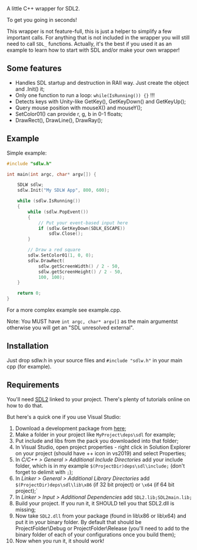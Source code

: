 A little C++ wrapper for SDL2.

To get you going in seconds!

This wrapper is not feature-full, this is just a helper to simplify a few important calls. For anything that is not included in the wrapper you will still need to call `SDL_` functions. Actually, it's the best if you used it as an example to learn how to start with SDL and/or make your own wrapper!

## Some features
* Handles SDL startup and destruction in RAII way. Just create the object and .Init() it;
* Only one function to run a loop: `while(IsRunning()) {}` !!!
* Detects keys with Unity-like GetKey(), GetKeyDown() and GetKeyUp();
* Query mouse position with mouseX() and mouseY();
* SetColor01() can provide r, g, b in 0-1 floats;
* DrawRect(), DrawLine(), DrawRay();

## Example
Simple example:

``` cpp
#include "sdlw.h"

int main(int argc, char* argv[]) {

	SDLW sdlw;
	sdlw.Init("My SDLW App", 800, 600);

	while (sdlw.IsRunning())
	{
		while (sdlw.PopEvent())
		{
			// Put your event-based input here
			if (sdlw.GetKeyDown(SDLK_ESCAPE))
				sdlw.Close();
		}

		// Draw a red square
		sdlw.SetColor01(1, 0, 0);
		sdlw.DrawRect(
			sdlw.getScreenWidth() / 2 - 50,
			sdlw.getScreenHeight() / 2 - 50,
			100, 100);
	}

	return 0;
}
```

For a more complex example see example.cpp.

Note: You MUST have `int argc, char* argv[]` as the main argumentst otherwise you will get an "SDL unresolved external".

## Installation
Just drop sdlw.h in your source files and `#include "sdlw.h"` in your main cpp (for example).

## Requirements
You'll need [SDL2](https://www.libsdl.org/download-2.0.php) linked to your project. There's plenty of tutorials online on how to do that. 

But here's a quick one if you use Visual Studio:
1. Download a development package from [here](https://www.libsdl.org/download-2.0.php);
2. Make a folder in your project like `MyProject\deps\sdl` for example;
3. Put include and libs from the pack you downloaded into that folder;
4. In Visual Studio, open project properties - right click in Solution Explorer on your project (should have ++ icon in vs2019) and select Properties;
5. In _C/C++ > General > Additional Include Directories_ add your include folder, which is in my example `$(ProjectDir)deps\sdl\include;` (don't forget to delimit with `;`);
6. In _Linker > General > Additional Library Directories_ add `$(ProjectDir)deps\sdl\lib\x86` (if 32 bit project) or `\x64` (if 64 bit project);`
7. In _Linker > Input > Additional Dependencies_ add `SDL2.lib;SDL2main.lib;`
8. Build your project. If you run it, it SHOULD tell you that SDL2.dll is missing;
9. Now take `SDL2.dll` from your package (found in lib\x86 or lib\x64) and put it in your binary folder. By default that should be ProjectFolder\Debug or ProjectFolder\Release (you'll need to add to the binary folder of each of your configurations once you build them);
10. Now when you run it, it should work!
